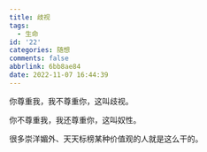 ```yaml
---
title: 歧视
tags:
  - 生命
id: '22'
categories: 随想
comments: false
abbrlink: 6bb8ae84
date: 2022-11-07 16:44:39
---
```


你尊重我，我不尊重你，这叫歧视。

你不尊重我，我还尊重你，这叫奴性。

很多崇洋媚外、天天标榜某种价值观的人就是这么干的。